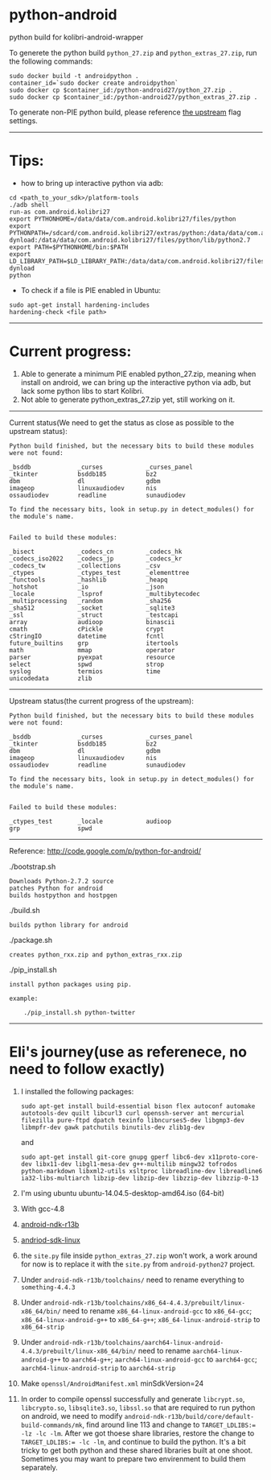 # python-android
python build for kolibri-android-wrapper

To generete the python build `python_27.zip` and `python_extras_27.zip`, run the following commands:
```
sudo docker build -t androidpython .
container_id=`sudo docker create androidpython`
sudo docker cp $container_id:/python-android27/python_27.zip . 
sudo docker cp $container_id:/python-android27/python_extras_27.zip .
```

To generate non-PIE python build, please reference [the upstream](https://github.com/nonameentername/python-android) flag settings.

-------

# Tips:

* how to bring up interactive python via adb:
```
cd <path_to_your_sdk>/platform-tools
./adb shell
run-as com.android.kolibri27
export PYTHONHOME=/data/data/com.android.kolibri27/files/python
export PYTHONPATH=/sdcard/com.android.kolibri27/extras/python:/data/data/com.android.kolibri27/files/python/lib/python2.7/lib-dynload:/data/data/com.android.kolibri27/files/python/lib/python2.7
export PATH=$PYTHONHOME/bin:$PATH
export LD_LIBRARY_PATH=$LD_LIBRARY_PATH:/data/data/com.android.kolibri27/files/python/lib:/data/data/com.android.kolibri27/files/python/lib/python2.7/lib-dynload
python
```

* To check if a file is PIE enabled in Ubuntu:
```
sudo apt-get install hardening-includes
hardening-check <file path>
```

-------

# Current progress:
1. Able to generate a minimum PIE enabled python_27.zip, meaning when install on android, we can bring up the interactive python via adb, but lack some python libs to start Kolibri.
2. Not able to generate python_extras_27.zip yet, still working on it.

-------


Current status(We need to get the status as close as possible to the upstream status):

    Python build finished, but the necessary bits to build these modules were not found:

    _bsddb             _curses            _curses_panel   
    _tkinter           bsddb185           bz2             
    dbm                dl                 gdbm            
    imageop            linuxaudiodev      nis             
    ossaudiodev        readline           sunaudiodev     

    To find the necessary bits, look in setup.py in detect_modules() for the module's name.


    Failed to build these modules:

    _bisect            _codecs_cn         _codecs_hk      
    _codecs_iso2022    _codecs_jp         _codecs_kr      
    _codecs_tw         _collections       _csv            
    _ctypes            _ctypes_test       _elementtree    
    _functools         _hashlib           _heapq          
    _hotshot           _io                _json           
    _locale            _lsprof            _multibytecodec 
    _multiprocessing   _random            _sha256         
    _sha512            _socket            _sqlite3        
    _ssl               _struct            _testcapi       
    array              audioop            binascii        
    cmath              cPickle            crypt           
    cStringIO          datetime           fcntl           
    future_builtins    grp                itertools       
    math               mmap               operator        
    parser             pyexpat            resource        
    select             spwd               strop           
    syslog             termios            time            
    unicodedata        zlib    


-------


Upstream status(the current progress of the upstream):

    Python build finished, but the necessary bits to build these modules were not found:

    _bsddb             _curses            _curses_panel
    _tkinter           bsddb185           bz2
    dbm                dl                 gdbm
    imageop            linuxaudiodev      nis
    ossaudiodev        readline           sunaudiodev

    To find the necessary bits, look in setup.py in detect_modules() for the module's name.


    Failed to build these modules:
    
    _ctypes_test       _locale            audioop
    grp                spwd


-------

Reference:
    http://code.google.com/p/python-for-android/

./bootstrap.sh

    Downloads Python-2.7.2 source
    patches Python for android
    builds hostpython and hostpgen

./build.sh

    builds python library for android

./package.sh

    creates python_rxx.zip and python_extras_rxx.zip

./pip_install.sh

    install python packages using pip.

    example:

        ./pip_install.sh python-twitter

-------

# Eli's journey(use as referenece, no need to follow exactly)

1. I installed the following packages:
    ```
    sudo apt-get install build-essential bison flex autoconf automake autotools-dev quilt libcurl3 curl openssh-server ant mercurial filezilla pure-ftpd dpatch texinfo libncurses5-dev libgmp3-dev libmpfr-dev gawk patchutils binutils-dev zlib1g-dev 
    ```
    and
    ```
    sudo apt-get install git-core gnupg gperf libc6-dev x11proto-core-dev libx11-dev libgl1-mesa-dev g++-multilib mingw32 tofrodos python-markdown libxml2-utils xsltproc libreadline-dev libreadline6 ia32-libs-multiarch libzip-dev libzip-dev libzzip-dev libzzip-0-13
    ```
2. I'm using ubuntu ubuntu-14.04.5-desktop-amd64.iso (64-bit)
3. With gcc-4.8
4. [android-ndk-r13b](https://dl.google.com/android/repository/android-ndk-r13b-linux-x86_64.zip)
5. [andriod-sdk-linux](https://dl.google.com/android/android-sdk_r24.4.1-linux.tgz)
6. the `site.py` file inside `python_extras_27.zip` won't work, a work around for now is to replace it with the `site.py` from `android-python27` project.


7. Under `android-ndk-r13b/toolchains/` need to rename everything to `something-4.4.3`
8. Under `android-ndk-r13b/toolchains/x86_64-4.4.3/prebuilt/linux-x86_64/bin/` need to rename `x86_64-linux-android-gcc` to `x86_64-gcc`; `x86_64-linux-android-g++` to `x86_64-g++`; `x86_64-linux-android-strip` to `x86_64-strip`
9. Under `android-ndk-r13b/toolchains/aarch64-linux-android-4.4.3/prebuilt/linux-x86_64/bin/` need to rename `aarch64-linux-android-g++` to `aarch64-g++`; `aarch64-linux-android-gcc` to `aarch64-gcc`; `aarch64-linux-android-strip` to `aarch64-strip`
10. Make `openssl/AndroidManifest.xml` minSdkVersion=24
11. In order to compile openssl successfully and generate `libcrypt.so`, `libcrypto.so`, `libsqlite3.so`, `libssl.so` that are required to run python on android, we need to modify `android-ndk-r13b/build/core/default-build-commands/mk`, find around line 113 and change to `TARGET_LDLIBS:= -lz -lc -lm`. After we got thoese share libraries, restore the change to `TARGET_LDLIBS:= -lc -lm`, and continue to build the python. It's a bit tricky to get both python and these shared libraries built at one shoot. Sometimes you may want to prepare two envirenment to build them separately.
